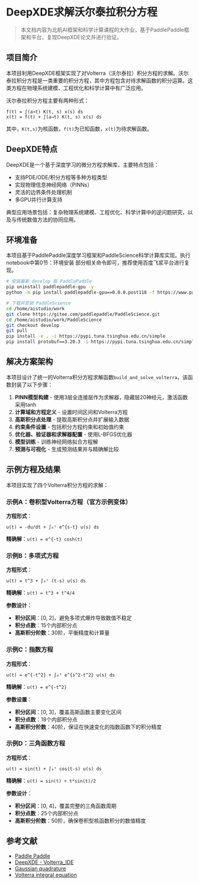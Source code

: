 # DeepXDE求解沃尔泰拉积分方程

> 本文档内容为北航AI框架和科学计算课程的大作业，基于PaddlePaddle框架和平台，复现DeepXDE论文并进行验证。

## 项目简介

本项目利用DeepXDE框架实现了对Volterra（沃尔泰拉）积分方程的求解。沃尔泰拉积分方程是一类重要的积分方程，其中方程包含对待求解函数的积分运算。这类方程在物理系统建模、工程优化和科学计算中有广泛应用。

沃尔泰拉积分方程主要有两种形式：

```
f(t) = ∫(a→t) K(t, s) x(s) ds
x(t) = f(t) + ∫(a→t) K(t, s) x(s) ds
```

其中，`K(t,s)`为核函数，`f(t)`为已知函数，`x(t)`为待求解函数。

## DeepXDE特点

DeepXDE是一个基于深度学习的微分方程求解库，主要特点包括：

- 支持PDE/ODE/积分方程等多种方程类型
- 实现物理信息神经网络（PINNs）
- 灵活的边界条件处理机制
- 多GPU并行计算支持

典型应用场景包括：复杂物理系统建模、工程优化、科学计算中的逆问题研究，以及与传统数值方法的协同应用。

## 环境准备

本项目基于PaddlePaddle深度学习框架和PaddleScience科学计算库实现。执行notebook中第0节：环境安装 部分相关命令即可，推荐使用百度飞浆平台进行复现。

```bash
# 安装最新 develop 版 PaddlePaddle
pip uninstall paddlepaddle-gpu -y
python -m pip install paddlepaddle-gpu==0.0.0.post118 -f https://www.paddlepaddle.org.cn/whl/linux/gpu/develop.html -i https://mirrors.aliyun.com/pypi/simple/ 

# 下载并安装 PaddleScience
cd /home/aistudio/work
git clone https://gitee.com/paddlepaddle/PaddleScience.git
cd /home/aistudio/work/PaddleScience
git checkout develop
git pull
pip install -e . -i https://pypi.tuna.tsinghua.edu.cn/simple
pip install protobuf==3.20.3 -i https://pypi.tuna.tsinghua.edu.cn/simple
```

## 解决方案架构

本项目设计了统一的Volterra积分方程求解函数`build_and_solve_volterra`，该函数封装了以下步骤：

1. **PINN模型构建** - 使用3层全连接层作为求解器，隐藏层20神经元，激活函数采用tanh
2. **计算域和方程定义** - 设置时间区间和Volterra方程
3. **高斯积分点处理** - 提取高斯积分点并扩展输入数据
4. **约束条件设置** - 包括积分方程约束和初始值约束
5. **优化器、验证器和求解器配置** - 使用L-BFGS优化器
6. **模型训练** - 训练神经网络拟合方程解
7. **预测与可视化** - 生成预测结果并与精确解比较

## 示例方程及结果

本项目实现了四个Volterra积分方程的求解：

### 示例A：卷积型Volterra方程（官方示例变体）

**方程形式**：

```
u(t) = -du/dt + ∫₀ᵗ e^{s-t} u(s) ds
```

**精确解**：`u(t) = e^{-t} cosh(t)`

### 示例B：多项式方程

**方程形式**：

```
u(t) = t^3 + ∫₀ᵗ (t-s) u(s) ds
```

**精确解**：`u(t) = t^3 + t^4/4`

**参数设计**：

- **积分区间**：[0, 2]，避免多项式爆炸导致数值不稳定
- **积分点数**：15个内部积分点
- **高斯积分阶数**：30阶，平衡精度和计算量

### 示例C：指数方程

**方程形式**：

```
u(t) = e^{-t^2} + ∫₀ᵗ e^{s^2-t^2} u(s) ds
```

**精确解**：`u(t) = e^{-t^2}`

**参数设置**：
- **积分区间**：[0, 3]，覆盖高斯函数主要变化区间
- **积分点数**：18个内部积分点
- **高斯积分阶数**：40阶，保证在快速变化的指数函数下的积分精度

### 示例D：三角函数方程

**方程形式**：

```
u(t) = sin(t) + ∫₀ᵗ cos(t-s) u(s) ds
```

**精确解**：`u(t) = sin(t) + t*sin(t)/2`

**参数设计**：

- **积分区间**：[0, 4]，覆盖完整的三角函数周期
- **积分点数**：25个内部积分点
- **高斯积分阶数**：50阶，确保卷积型核函数积分的数值精度

## 参考文献

- [Paddle Paddle](https://paddlescience-docs.readthedocs.io/zh/latest/zh/examples/volterra_ide/)
- [DeepXDE - Volterra_IDE](https://github.com/lululxvi/deepxde/blob/master/examples/pinn_forward/Volterra_IDE.py)
- [Gaussian quadrature](https://en.wikipedia.org/wiki/Gaussian_quadrature#Change_of_interval)
- [Volterra integral equation](https://en.wikipedia.org/wiki/Volterra_integral_equation)